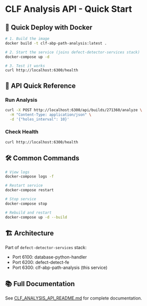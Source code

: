 # CLF Analysis API - Quick Start

## 🚀 Quick Deploy with Docker

```bash
# 1. Build the image
docker build -t clf-abp-path-analysis:latest .

# 2. Start the service (joins defect-detector-services stack)
docker-compose up -d

# 3. Test it works
curl http://localhost:6300/health
```

## 📡 API Quick Reference

### Run Analysis

```bash
curl -X POST http://localhost:6300/api/builds/271360/analyze \
  -H "Content-Type: application/json" \
  -d '{"holes_interval": 10}'
```

### Check Health

```bash
curl http://localhost:6300/health
```

## 🛠️ Common Commands

```bash
# View logs
docker-compose logs -f

# Restart service
docker-compose restart

# Stop service
docker-compose stop

# Rebuild and restart
docker-compose up -d --build
```

## 🏗️ Architecture

Part of `defect-detector-services` stack:

- Port 6100: database-python-handler
- Port 6200: defect-detect-fe
- Port 6300: clf-abp-path-analysis (this service)

## 📚 Full Documentation

See [CLF_ANALYSIS_API_README.md](CLF_ANALYSIS_API_README.md) for complete documentation.
